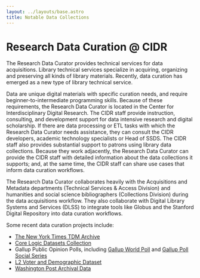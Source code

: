 ```yaml
---
layout: ../layouts/base.astro
title: Notable Data Collections
---
```


# Research Data Curation @ CIDR

The Research Data Curator provides technical services for data acquisitions. Library technical services specialize in acquiring, organizing and preserving all kinds of library materials. Recently, data curation has emerged as a new type of library technical service.

Data are unique digital materials with specific curation needs, and require beginner-to-intermediate programming skills. Because of these requirements, the Research Data Curator is located in the Center for Interdisciplinary Digital Research. The CIDR staff provide instruction, consulting, and development support for data intensive research and digital scholarship. If there are data processing or ETL tasks with which the Research Data Curator needs assistance, they can consult the CIDR developers, academic technology specialists or Head of SSDS. The CIDR staff also provides substantial support to patrons using library data collections. Because they work adjacently, the Research Data Curator can provide the CIDR staff with detailed information about the data collections it supports; and, at the same time, the CIDR staff can share use cases that inform data curation workflows.

The Research Data Curator collaborates heavily with the Acquisitions and Metadata departments (Technical Services & Access Division) and humanities and social science bibliographers (Collections Division) during the data acquisitions workflow. They also collaborate with Digital Library Systems and Services (DLSS) to integrate tools like Globus and the Stanford Digital Repository into data curation workflows.

Some recent data curation projects include:

* [The New York Times TDM Archive](https://searchworks.stanford.edu/view/13937231)
* [Core Logic Datasets Collection](https://searchworks.stanford.edu/view/14127292)
* Gallup Public Opinion Polls, including [Gallup World Poll](https://searchworks.stanford.edu/view/13379512) and [Gallup Poll Social Series](https://searchworks.stanford.edu/view/14142190)
* [L2 Voter and Demographic Dataset](https://searchworks.stanford.edu/view/12357569)
* [Washington Post Archival Data](https://searchworks.stanford.edu/view/13718042)
